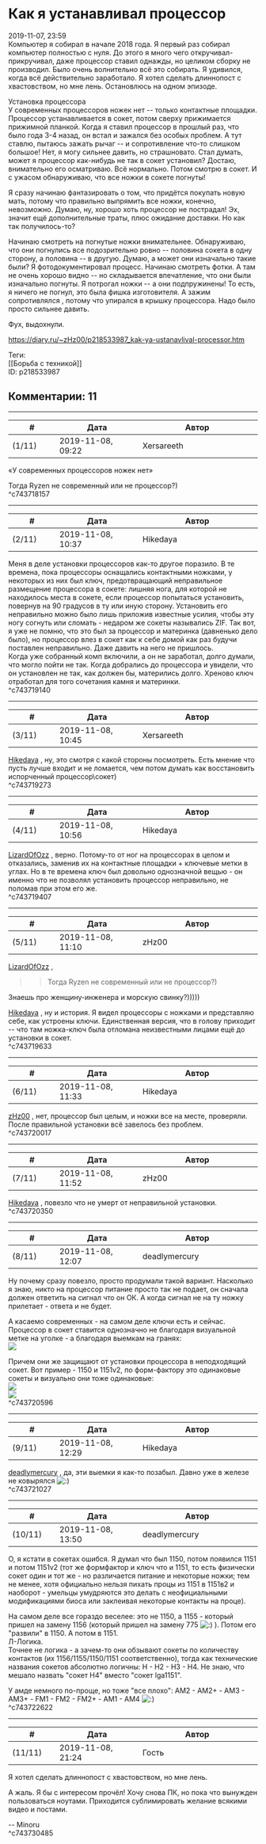 Как я устанавливал процессор
============================

  
2019-11-07, 23:59  
 Компьютер я собирал в начале 2018 года. Я первый раз собирал компьютер полностью с нуля. До этого я много чего откручивал-прикручивал, даже процессор ставил однажды, но целиком сборку не производил. Было очень волнительно всё это собирать. Я удивился, когда всё действительно заработало. Я хотел сделать длиннопост с хвастовством, но мне лень. Остановлюсь на одном эпизоде.   
   
  Установка процессора    
 У современных процессоров ножек нет -- только контактные площадки. Процессор устанавливается в сокет, потом сверху прижимается прижимной планкой. Когда я ставил процессор в прошлый раз, что было года 3-4 назад, он встал и зажался без особых проблем. А тут ставлю, пытаюсь зажать рычаг -- и сопротивление что-то слишком большое! Нет, я могу сильнее давить, но страшновато. Стал думать, может я процессор как-нибудь не так в сокет установил? Достаю, внимательно его осматриваю. Всё нормально. Потом смотрю в сокет. И с ужасом обнаруживаю, что все ножки в сокете погнуты!   
   
 Я сразу начинаю фантазировать о том, что придётся покупать новую мать, потому что правильно выпрямить все ножки, конечно, невозможно. Думаю, ну, хорошо хоть процессор не пострадал! Эх, значит ещё дополнительные траты, плюс ожидание доставки. Но как так получилось-то?   
   
 Начинаю смотреть на погнутые ножки внимательнее. Обнаруживаю, что они погнулись все подозрительно ровно -- половина сокета в одну сторону, а половина -- в другую. Думаю, а может они изначально такие были? Я фотодокументировал процесс. Начинаю смотреть фотки. А там не очень хорошо видно -- но складывается впечатление, что они были изначально погнуты. Я потрогал ножки -- а они подпружинены! То есть, я ничего не погнул, это была фишка изготовителя. А зажим сопротивлялся , потому что упирался в крышку процессора. Надо было просто сильнее давить.   
   
 Фух, выдохнули.   
  
<https://diary.ru/~zHz00/p218533987_kak-ya-ustanavlival-processor.htm>  
  
Теги:  
[[Борьба с техникой]]  
ID: p218533987  


Комментарии: 11
---------------

  


---



|         #         |              Дата              |                     Автор                     |           ID           |
| --- | --- | --- | --- |
| (1/11) | 2019-11-08, 09:22 | Xersareeth | c743718157 |

  
 «У современных процессоров ножек нет»   
   
 Тогда Ryzen не современный или не процессор?)   
 ^c743718157

---



|         #         |              Дата              |                     Автор                     |           ID           |
| --- | --- | --- | --- |
| (2/11) | 2019-11-08, 10:37 | Hikedaya | c743719140 |

  
 Меня в деле установки процессоров как-то другое поразило. В те времена, пока процессоры оснащались контактными ножками, у некоторых из них был ключ, предотвращающий неправильное размещение процессора в сокете: лишняя нога, для которой не находилось места в сокете, если процессор попытаться установить, повернув на 90 градусов в ту или иную сторону. Установить его неправильно можно было лишь приложив известные усилия, чтобы эту ногу согнуть или сломать - недаром же сокеты назывались ZIF. Так вот, я уже не помню, что это был за процессор и материнка (давненько дело было), но процессор влез в сокет как к себе домой как раз будучи поставлен неправильно. Даже давить на него не пришлось.   
 Когда уже собранный комп включили, а он не заработал, долго думали, что могло пойти не так. Когда добрались до процессора и увидели, что он установлен не так, как должен бы, матерились долго. Хреново ключ отработал для того сочетания камня и материнки.   
 ^c743719140

---



|         #         |              Дата              |                     Автор                     |           ID           |
| --- | --- | --- | --- |
| (3/11) | 2019-11-08, 10:45 | Xersareeth | c743719273 |

  
  [Hikedaya](http://hikedaya.diary.ru "Записная книжка")  , ну, это смотря с какой стороны посмотреть. Есть мнение что пусть лучше входит и не ломается, чем потом думать как восстановить испорченный процессор\сокет)   
 ^c743719273

---



|         #         |              Дата              |                     Автор                     |           ID           |
| --- | --- | --- | --- |
| (4/11) | 2019-11-08, 10:56 | Hikedaya | c743719407 |

  
  [LizardOfOzz](http://LizardsBurrow.diary.ru "One more night")  , верно. Потому-то от ног на процессорах в целом и отказались, заменив их на контактные площадки + ключевые метки в углах. Но в те времена ключ был довольно однозначной вещью - он именно что не позволял установить процессор неправильно, не поломав при этом его же.   
 ^c743719407

---



|         #         |              Дата              |                     Автор                     |           ID           |
| --- | --- | --- | --- |
| (5/11) | 2019-11-08, 11:10 | zHz00 | c743719633 |

  
  [LizardOfOzz](http://LizardsBurrow.diary.ru "One more night")  ,   
 >>Тогда Ryzen не современный или не процессор?)   
   
 Знаешь про женщину-инженера и морскую свинку?)))))   
   
  [Hikedaya](http://hikedaya.diary.ru "Записная книжка")  , ну и история. Я видел процессоры с ножками и представляю себе, как устроены ключи. Единственная версия, что в голову приходит -- что там ножка-ключ была отломана неизвестными лицами ещё до установки в сокет.   
 ^c743719633

---



|         #         |              Дата              |                     Автор                     |           ID           |
| --- | --- | --- | --- |
| (6/11) | 2019-11-08, 11:33 | Hikedaya | c743720017 |

  
  [zHz00](https://zHz00.diary.ru "Untitled")  , нет, процессор был целым, и ножки все на месте, проверяли. После правильной установки всё завелось без проблем.   
 ^c743720017

---



|         #         |              Дата              |                     Автор                     |           ID           |
| --- | --- | --- | --- |
| (7/11) | 2019-11-08, 11:52 | zHz00 | c743720350 |

  
  [Hikedaya](http://hikedaya.diary.ru "Записная книжка")  , повезло что не умерт от неправильной установки.   
 ^c743720350

---



|         #         |              Дата              |                     Автор                     |           ID           |
| --- | --- | --- | --- |
| (8/11) | 2019-11-08, 12:07 | deadlymercury | c743720596 |

  
 Ну почему сразу повезло, просто продумали такой вариант. Насколько я знаю, никто на процессор питание просто так не подает, он сначала должен ответить на сигнал что он ОК. А когда сигнал не на ту ножку прилетает - ответа и не будет.   
   
   
 А касаемо современных - на самом деле ключи есть и сейчас. Процессор в сокет ставится однозначно не благодаря визуальной метке на уголке - а благодаря выемкам на гранях:   
 ![](https://www.nix.ru/images/INTEL-Core-i9-9820X-Processor-3972872245.jpg?good_id=397287&width=500px;&height=500px;&view_id=2245)   
   
 Причем они же защищают от установки процессора в неподходящий сокет. Вот пример - 1150 и 1151v2, по форм-фактору это одинаковые сокеты и визуально они тоже одинаковые:   
 ![](https://96.img.avito.st/640x480/5456361496.jpg)   
 ![](https://c.dns-shop.ru/thumb/st1/fit/wm/800/650/691d4cd0e8084bc320fe25eaa469022c/46c43f88c126843528d9811222a4b4c640d596fa41656fd52f51f74f60c87af0.jpg)   
 ^c743720596

---



|         #         |              Дата              |                     Автор                     |           ID           |
| --- | --- | --- | --- |
| (9/11) | 2019-11-08, 12:29 | Hikedaya | c743721027 |

  
  [deadlymercury](http://crazysupp.diary.ru "Записки безумного саппорта")  , да, эти выемки я как-то позабыл. Давно уже в железе не ковырялся ![:)](http://static.diary.ru/picture/3.gif)   
 ^c743721027

---



|         #         |              Дата              |                     Автор                     |           ID           |
| --- | --- | --- | --- |
| (10/11) | 2019-11-08, 13:50 | deadlymercury | c743722622 |

  
 О, я кстати в сокетах ошибся. Я думал что был 1150, потом появился 1151 и потом 1151v2 (тот же формфактор и ключ что и 1151, то есть физически сокет один и тот же - но различается питание и некоторые ножки; тем не менее, хотя официально нельзя пихать процы из 1151 в 1151в2 и наоборот - умельцы умудряются это делать с неофициальными модификациями биоса или заклеивая некоторые контакты на проце).   
   
 На самом деле все гораздо веселее: это не 1150, а 1155 - который пришел на замену 1156 (который пришел на замену 775 ![:)](http://static.diary.ru/picture/3.gif) ). Потом его "развили" в 1150. А потом в 1151.   
 Л-Логика.   
 Точнее не логика - а зачем-то они обзывают сокеты по количеству контактов (их 1156/1155/1150/1151 соответственно), тогда как технические названия сокетов абсолютно логичны: H - H2 - H3 - H4. Не знаю, что мешало назвать "сокет H4" вместо "сокет lga1151".   
   
 У амде немного по-проще, но тоже "все плохо": AM2 - AM2+ - AM3 - AM3+ - FM1 - FM2 - FM2+ - AM1 - AM4 ![:)](http://static.diary.ru/picture/3.gif)   
 ^c743722622

---



|         #         |              Дата              |                     Автор                     |           ID           |
| --- | --- | --- | --- |
| (11/11) | 2019-11-08, 21:24 | Гость | c743730485 |

  
  Я хотел сделать длиннопост с хвастовством, но мне лень.    
   
 А жаль. Я бы с интересом прочёл! Хочу снова ПК, но пока что вынужден пользоваться ноутами. Приходится сублимировать желание всякими видео и постами.   
   
 -- Minoru   
 ^c743730485